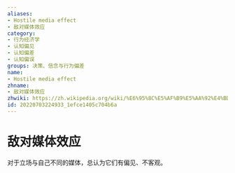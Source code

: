 ```yaml
---
aliases:
- Hostile media effect
- 敌对媒体效应
category:
- 行为经济学
- 认知偏见
- 认知偏差
- 认知偏误
groups: 决策、信念与行为偏差
name:
- Hostile media effect
zhname:
- 敌对媒体效应
zhwiki: https://zh.wikipedia.org/wiki/%E6%95%8C%E5%AF%B9%E5%AA%92%E4%BD%93%E6%95%88%E5%BA%94
id: 20220703224933_1efce1405c704b6a
---
```


# 敌对媒体效应

对于立场与自己不同的媒体，总认为它们有偏见、不客观。
